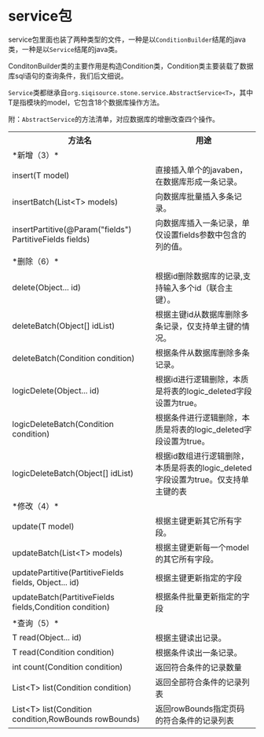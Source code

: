 # service包

service包里面也装了两种类型的文件，一种是以`ConditionBuilder`结尾的java类，一种是以`Service`结尾的java类。

ConditonBuilder类的主要作用是构造Condition类，Condition类主要装载了数据库sql语句的查询条件，我们后文细说。

`Service`类都继承自`org.siqisource.stone.service.AbstractService<T>`，其中T是指模块的model，它包含18个数据库操作方法。

附：`AbstractService`的方法清单，对应数据库的增删改查四个操作。

<table>
    <tr>
    <th>方法名</th><th>用途</th>
    </tr>
    <tr>
    <td>
    *新增（3）*
    </td>
    <td>
    </td>
    </tr>
    <tr>
    <td> insert(T model)</td>
    <td>直接插入单个的javaben，在数据库形成一条记录。</td>
    </tr>
    <tr>
    <td>insertBatch(List&lt;T> models)</td>
    <td>向数据库批量插入多条记录。</td>
    </tr>
    <tr>
    <td>insertPartitive(@Param("fields") PartitiveFields fields)</td>
    <td>向数据库插入一条记录，单仅设置fields参数中包含的列的值。</td>
    </tr>
    <tr>
    <td>
    *删除（6）*
    </td>
    <td>
    </td>
    </tr>
    <tr>
    <td> delete(Object... id)</td>
    <td>根据id删除数据库的记录,支持输入多个id（联合主键）。</td>
    </tr>
    <tr>
    <td>deleteBatch(Object[] idList)</td>
    <td>根据主键id从数据库删除多条记录，仅支持单主键的情况。</td>
    </tr>
    <tr>
    <td>deleteBatch(Condition condition)</td>
    <td>根据条件从数据库删除多条记录。</td>
    </tr>
    <tr>
    <td>logicDelete(Object... id)</td>
    <td>根据id进行逻辑删除，本质是将表的logic_deleted字段设置为true。</td>
    </tr>
    <tr>
    <td>logicDeleteBatch(Condition condition) </td>
    <td>根据条件进行逻辑删除，本质是将表的logic_deleted字段设置为true。</td>
    </tr>
    <tr>
    <td>logicDeleteBatch(Object[] idList)</td>
    <td>根据id数组进行逻辑删除，本质是将表的logic_deleted字段设置为true。仅支持单主键的表</td>
    </tr>
    <tr>
    <td>
    *修改（4）*
    </td>
    <td>
    </td>
    <tr>
    <td> update(T model)</td>
    <td>根据主键更新其它所有字段。</td>
    </tr>
     <tr>
    <td> updateBatch(List&lt;T> models)</td>
    <td>根据主键更新每一个model的其它所有字段。</td>
    </tr>
    <tr>
    <td>updatePartitive(PartitiveFields fields, Object... id)</td>
    <td>根据主键更新指定的字段</td>
    </tr>
    <tr>
    <td>updateBatch(PartitiveFields fields,Condition condition)</td>
    <td>根据条件批量更新指定的字段</td>
    </tr>
    <tr>
    <td>
    *查询（5）*
    </td>
    <td>
    </td>
    <tr>
    <tr>
    <td>T read(Object... id)</td>
    <td>根据主键读出记录。</td>
    </tr>
    <tr>
    <td>T read(Condition condition)</td>
    <td>根据条件读出一条记录。</td>
    </tr>
    <tr>
    <td>int count(Condition condition)</td>
    <td>返回符合条件的记录数量</td>
    </tr>
    <tr>
    <td>List&lt;T> list(Condition condition)</td>
    <td>返回全部符合条件的记录列表</td>
    </tr>
    <tr>
    <td>List&lt;T> list(Condition condition,RowBounds rowBounds)</td>
    <td>返回rowBounds指定页码的符合条件的记录列表</td>
    </tr>
</tbale>